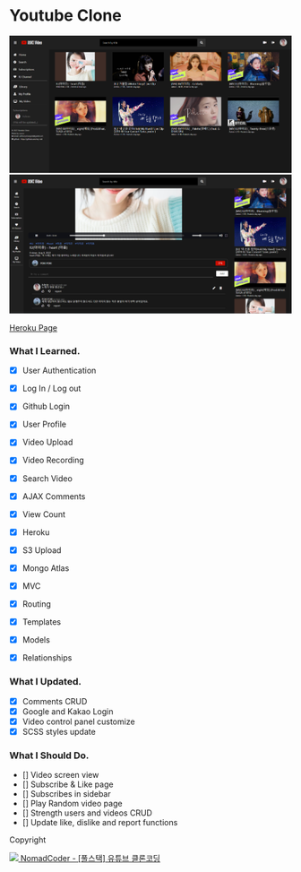 # Youtube Clone

<img src="./thumb1.png" width="720">
<img src="./thumb2.png" width="720">

<a href="[https://youtube-myroki.herokuapp.com/](https://youtube-myroki.herokuapp.com/)" target="_blank">Heroku Page</a>

### What I Learned.

- [x] User Authentication
- [x] Log In / Log out
- [x] Github Login
- [x] User Profile

- [x] Video Upload
- [x] Video Recording
- [x] Search Video
- [x] AJAX Comments
- [x] View Count

- [x] Heroku
- [x] S3 Upload
- [x] Mongo Atlas

- [x] MVC
- [x] Routing
- [x] Templates
- [x] Models
- [x] Relationships

### What I Updated.

- [x] Comments CRUD
- [x] Google and Kakao Login
- [x] Video control panel customize
- [x] SCSS styles update

### What I Should Do.

- [] Video screen view
- [] Subscribe & Like page
- [] Subscribes in sidebar
- [] Play Random video page
- [] Strength users and videos CRUD
- [] Update like, dislike and report functions

Copyright

<a href="https://nomadcoders.co/wetube" target="_blank">
    <img src="https://nomadcoders.co/m.svg" width="30" />  
    NomadCoder - [풀스택] 유튜브 클론코딩
</a>
